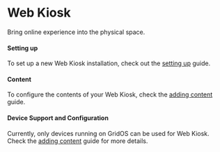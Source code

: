 # Web Kiosk
Bring online experience into the physical space.

#### Setting up
To set up a new Web Kiosk installation, check out the [setting up](/apps/web-kiosk/setting-up) guide.

#### Content
To configure the contents of your Web Kiosk, check the [adding content](/apps/signage/adding-content.md) guide.

#### Device Support and Configuration
Currently, only devices running on GridOS can be used for Web Kiosk. Check the [adding content](/apps/signage/adding-content.md) guide for more details.
